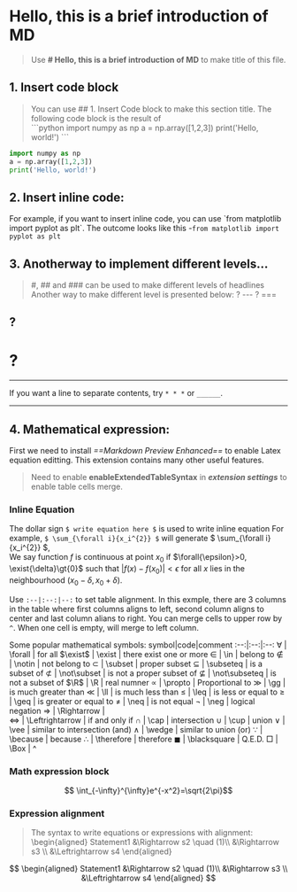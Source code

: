 # Hello, this is a brief introduction of MD
> Use **# Hello, this is a brief introduction of MD** to make title of this file.
## 1. Insert code block   
> You can use ## 1. Insert Code block to make this section title. The following code block is the result of  
>\`\`\`python 
>import numpy as np
>a = np.array([1,2,3])
>print('Hello, world!')
>\`\`\`

```python
import numpy as np
a = np.array([1,2,3])
print('Hello, world!')
```

## 2. Insert inline code:
For example, if you want to insert inline code, you can use \`from matplotlib import pyplot as plt\`. The outcome looks like this -`from matplotlib import pyplot as plt`

## 3. Anotherway to implement different levels...
> \#, \#\# and \#\#\# can be used to make different levels of headlines
> Another way to make different level is presented below: 
>?
>\-\-\-
>?
>\=\=\=

? 
-----
?
=========================
* * *
If you want a line to separate contents, try `* * *` or `______`.

______________________

## 4. Mathematical expression:
First we need to install *==Markdown Preview Enhanced==* to enable Latex equation editting. This extension contains many other useful features.
>Need to enable **enableExtendedTableSyntax** in ***extension settings*** to enable table cells merge.
### Inline Equation
The dollar sign `$ write equation here $` is used to write inline equation
For example, `$ \sum_{\forall i}{x_i^{2}} $` will generate $ \sum_{\forall i}{x_i^{2}} $,     
We say function $f$ is continuous at point $x_0$ if $\forall{\epsilon}>0, \exist{\delta}\gt{0}$ such that  $| f(x) - f(x_0) | \lt \epsilon$ for all $x$ lies in the neighbourhood $(x_0-\delta, x_0+\delta)$.

Use `:--|:--:|--:` to set table alignment. In this exmple, there are 3 columns in the table where first columns aligns to left, second column aligns to center and last column alians to right. You can merge cells to upper row by `^`. When one cell is empty, will merge to left column.

Some popular mathematical symbols:
symbol|code|comment
:--:|:--:|:--:
$\forall$ | \forall | for all
$\exist$ | \exist | there exist one or more
$\in$ | \in | belong to 
$\notin$ | \notin | not belong to
$\subset$ | \subset | proper subset
$\subseteq$ | \subseteq | is a subset of 
$\not\subset$ | \not\subset | is not a proper subset of 
$\not\subseteq$ | \not\subseteq | is not a subset of 
$\R$ | \R | real numner 
$\propto$ | \propto | Proportional to 
$\gg$ | \gg | is much greater than
$\ll$ | \ll  | is much less than
$\leq$ | \leq | is less or equal to 
$\geq$ | \geq | is greater or equal to
$\neq$ | \neq | is not equal
$\neg$ | \neg | logical negation 
$\Rightarrow$ | \Rightarrow |  
$\Leftrightarrow$ | \Leftrightarrow | if and only if
$\cap$ | \cap | intersection
$\cup$ | \cup | union
$\vee$ | \vee | similar to intersection (and)
$\wedge$ | \wedge | similar to union (or)
$\because$ | \because | because
$\therefore$ | \therefore | therefore
$\blacksquare$ | \blacksquare | Q.E.D.
$\Box$ | \Box | ^



### Math expression block
$$ \int_{-\infty}^{\infty}e^{-x^2}=\sqrt{2\pi}$$

### Expression alignment
> The syntax to write equations or expressions with alignment: 
>\begin{aligned}
> Statement1 &\Rightarrow s2 \quad (1)\\\\
>  &\Rightarrow s3 \\\\
>  &\Leftrightarrow s4 
>\end{aligned}

$$
\begin{aligned}
Statement1 &\Rightarrow s2 \quad (1)\\
  &\Rightarrow s3 \\
  &\Leftrightarrow s4 
\end{aligned} 
$$




